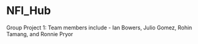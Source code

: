 # NFl_Hub
Group Project 1: Team members include - Ian Bowers, Julio Gomez, Rohin Tamang, and Ronnie Pryor
